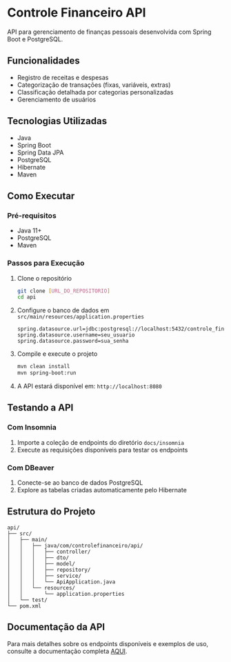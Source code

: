 # Controle Financeiro API

API para gerenciamento de finanças pessoais desenvolvida com Spring Boot e PostgreSQL.

## Funcionalidades

- Registro de receitas e despesas
- Categorização de transações (fixas, variáveis, extras)
- Classificação detalhada por categorias personalizadas
- Gerenciamento de usuários

## Tecnologias Utilizadas

- Java
- Spring Boot
- Spring Data JPA
- PostgreSQL
- Hibernate
- Maven

## Como Executar

### Pré-requisitos

- Java 11+
- PostgreSQL
- Maven

### Passos para Execução

1. Clone o repositório
   ```bash
   git clone [URL_DO_REPOSITORIO]
   cd api
   ```

2. Configure o banco de dados em `src/main/resources/application.properties`
   ```
   spring.datasource.url=jdbc:postgresql://localhost:5432/controle_financeiro
   spring.datasource.username=seu_usuario
   spring.datasource.password=sua_senha
   ```

3. Compile e execute o projeto
   ```bash
   mvn clean install
   mvn spring-boot:run
   ```

4. A API estará disponível em: `http://localhost:8080`

## Testando a API

### Com Insomnia

1. Importe a coleção de endpoints do diretório `docs/insomnia`
2. Execute as requisições disponíveis para testar os endpoints

### Com DBeaver

1. Conecte-se ao banco de dados PostgreSQL
2. Explore as tabelas criadas automaticamente pelo Hibernate

## Estrutura do Projeto

```
api/
├── src/
│   ├── main/
│   │   ├── java/com/controlefinanceiro/api/
│   │   │   ├── controller/
│   │   │   ├── dto/
│   │   │   ├── model/
│   │   │   ├── repository/
│   │   │   ├── service/
│   │   │   └── ApiApplication.java
│   │   └── resources/
│   │       └── application.properties
│   └── test/
└── pom.xml
```

## Documentação da API

Para mais detalhes sobre os endpoints disponíveis e exemplos de uso, consulte a documentação completa [AQUI]().
